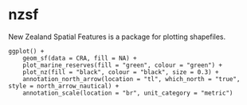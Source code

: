 # nzsf

New Zealand Spatial Features is a package for plotting shapefiles.

    ggplot() +
        geom_sf(data = CRA, fill = NA) +
        plot_marine_reserves(fill = "green", colour = "green") +
        plot_nz(fill = "black", colour = "black", size = 0.3) +
        annotation_north_arrow(location = "tl", which_north = "true", style = north_arrow_nautical) +
        annotation_scale(location = "br", unit_category = "metric")
